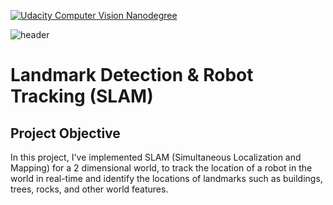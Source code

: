 [![Udacity Computer Vision Nanodegree](http://tugan0329.bitbucket.io/imgs/github/cvnd.svg)](https://www.udacity.com/course/computer-vision-nanodegree--nd891)

![header](images/readme.png)

# Landmark Detection & Robot Tracking (SLAM)

## Project Objective

In this project, I've implemented SLAM (Simultaneous Localization and Mapping) for a 2 dimensional world, to track the location of a robot in the world in real-time and identify the locations of landmarks such as buildings, trees, rocks, and other world features.
